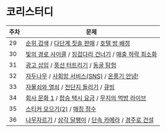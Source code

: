 # 코리스터디

| 주차  | 문제                                                                                                                                                                                                                                                                                |
| --- | --------------------------------------------------------------------------------------------------------------------------------------------------------------------------------------------------------------------------------------------------------------------------------- |
| 29  | [순위 검색](https://school.programmers.co.kr/learn/courses/30/lessons/72412) / [다단계 칫솔 판매](https://school.programmers.co.kr/learn/courses/30/lessons/77486) / [호텔 방 배정](https://school.programmers.co.kr/learn/courses/30/lessons/64063)                                              |
| 30  | [빛의 경로 사이클](https://school.programmers.co.kr/learn/courses/30/lessons/86052) / [징검다리 건너기](https://school.programmers.co.kr/learn/courses/30/lessons/64062) / [매출 하락 최소화](https://school.programmers.co.kr/learn/courses/30/lessons/72416)                                         |
| 31  | [광고 삽입](https://school.programmers.co.kr/learn/courses/30/lessons/72414) / [풍선 터트리기](https://school.programmers.co.kr/learn/courses/30/lessons/68646) / [동굴 탐험](https://school.programmers.co.kr/learn/courses/30/lessons/67260)                                                  |
| 32  | [자두나무](https://www.acmicpc.net/problem/2240) / [사회망 서비스(SNS)](https://www.acmicpc.net/problem/2533) / [온풍기 안녕!](https://www.acmicpc.net/problem/23289)                                                                                                                            |
| 33  | [자물쇠와 열쇠](https://school.programmers.co.kr/learn/courses/30/lessons/60059) / [전단지 돌리기](https://www.acmicpc.net/problem/19542) / [큐빙](https://www.acmicpc.net/problem/5373)                                                                                                        |
| 34  | [회사 문화 1](https://www.acmicpc.net/problem/14267) / [합승 택시 요금](https://school.programmers.co.kr/learn/courses/30/lessons/72413) / [무지의 먹방 라이브](https://school.programmers.co.kr/learn/courses/30/lessons/42891)                                                                    |
| 35  | [스티커 모으기(2)](https://school.programmers.co.kr/learn/courses/30/lessons/12971) / [매칭 점수](https://school.programmers.co.kr/learn/courses/30/lessons/42893)                                                                                                                          |
| 36  | [나무자르기](https://www.acmicpc.net/problem/2805) / [삼각 달팽이](https://school.programmers.co.kr/learn/courses/30/lessons/68645) / [단속 카메라](https://school.programmers.co.kr/learn/courses/30/lessons/42884) / [경주로 건설](https://school.programmers.co.kr/learn/courses/30/lessons/67259) |